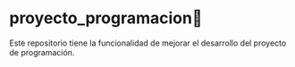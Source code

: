 # proyecto_programacion🤖

Este repositorio tiene la funcionalidad de mejorar el desarrollo del proyecto de programación.

